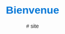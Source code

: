 <!DOCTYPE html>
<html lang="fr">
<head>
  <meta charset=UTF-8>
  <title>Recherche d'appartements</title>
  <style>
    body {font-family:Arial; text-align: center; #background-color: #f5f5f5; }
    h1 { color: #0078D7; }
  </style>
</head>
<body>
  <h1> Bienvenue </h1>
</body>
</html># site

